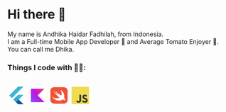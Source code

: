 # Hi there 👋

  My name is Andhika Haidar Fadhilah, from Indonesia. <br />
  I am a Full-time Mobile App Developer 📱 and Average Tomato Enjoyer 🍅. <br/>
  You can call me Dhika. <br/>
  
### Things I code with 👨‍💻:

<div>
  <br/>
  <img src="https://github.com/devicons/devicon/blob/master/icons/flutter/flutter-original.svg" title="Flutter" alt="Flutter" width="40" height="40"/>&nbsp;
  <img src="https://github.com/devicons/devicon/blob/master/icons/kotlin/kotlin-original.svg" title="Kotlin" alt="Kotlin" width="40" height="40"/>&nbsp;
  <img src="https://github.com/devicons/devicon/blob/master/icons/swift/swift-original.svg" title="Swift" alt="Swift" width="40" height="40"/>&nbsp;
  <img src="https://github.com/devicons/devicon/blob/master/icons/javascript/javascript-original.svg" title="Javascript" alt="Javascript" width="40" height="40"/>&nbsp;
  <br/>
<div>


